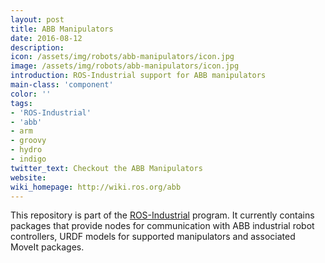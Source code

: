 ```yaml
---
layout: post
title: ABB Manipulators
date: 2016-08-12
description:
icon: /assets/img/robots/abb-manipulators/icon.jpg
image: /assets/img/robots/abb-manipulators/icon.jpg
introduction: ROS-Industrial support for ABB manipulators
main-class: 'component'
color: ''
tags:
- 'ROS-Industrial'
- 'abb'
- arm
- groovy
- hydro
- indigo
twitter_text: Checkout the ABB Manipulators
website: 
wiki_homepage: http://wiki.ros.org/abb
---
```


This repository is part of the [ROS-Industrial](http://wiki.ros.org/Industrial) program. It currently contains packages that provide nodes for communication with ABB industrial robot controllers, URDF models for supported manipulators and associated MoveIt packages.
